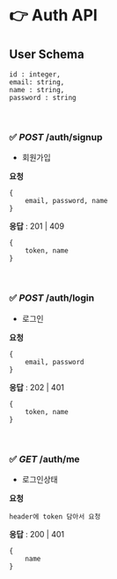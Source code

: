 # 👉 Auth API

## User Schema

```
id : integer,
email: string,
name : string,
password : string
```

<br>

### ✅ _POST_ /auth/signup

- 회원가입

**요청**

```
{
    email, password, name
}
```

**응답** : 201 | 409

```
{
    token, name
}
```

<br>

### ✅ _POST_ /auth/login

- 로그인

**요청**

```
{
    email, password
}
```

**응답** : 202 | 401

```
{
    token, name
}
```

<br>

### ✅ _GET_ /auth/me

- 로그인상태

**요청**

```
header에 token 담아서 요청
```

**응답** : 200 | 401

```
{
    name
}
```
